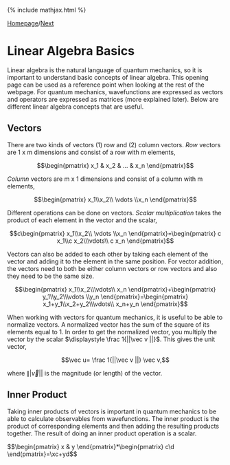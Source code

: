 {% include mathjax.html %}

[Homepage](/README.md)/[Next](Quantum_ideas.md)

# Linear Algebra Basics

Linear algebra is the natural language of quantum mechanics, so it is important to understand basic concepts of linear algebra. This opening page can be used as a reference point when looking at the rest of the webpage. For quantum mechanics, wavefunctions are expressed as vectors and operators are expressed as matrices (more explained later). Below are different linear algebra concepts that are useful.

## Vectors

There are two kinds of vectors (1) row and (2) column vectors. *Row* vectors are 1 x m dimensions and consist of a row with m elements,

$$\begin{pmatrix} x_1 & x_2 & ... & x_n
\end{pmatrix}$$

*Column* vectors are m x 1 dimensions and consist of a column with m elements, 

$$\begin{pmatrix} x_1\\x_2\\ \vdots \\x_n
\end{pmatrix}$$

Different operations can be done on vectors. *Scalar multiplication* takes the product of each element in the vector and the scalar, 

$$c\begin{pmatrix} x_1\\x_2\\ \vdots \\x_n
\end{pmatrix}=\begin{pmatrix} c x_1\\c x_2\\\vdots\\ c x_n
\end{pmatrix}$$

Vectors can also be added to each other by taking each element of the vector and adding it to the element in the same position. For vector addition, the vectors need to both be either column vectors or row vectors and also they need to be the same size.

$$\begin{pmatrix} x_1\\x_2\\\vdots\\ x_n
\end{pmatrix}+\begin{pmatrix} y_1\\y_2\\\vdots \\y_n
\end{pmatrix}=\begin{pmatrix} x_1+y_1\\x_2+y_2\\\vdots\\ x_n+y_n
\end{pmatrix}$$

When working with vectors for quantum mechanics, it is useful to be able to normalize vectors. A normalized vector has the sum of the square of its elements equal to 1. In order to get the normalized vector, you multiply the vector by the scalar $\displaystyle \frac
1{||\vec v ||}$. This gives the unit vector, 

$$\vec u= \frac 1{||\vec v ||} \vec v,$$

where $\||\vec v ||$ is the magnitude (or length) of the vector. 

## Inner Product

Taking inner products of vectors is important in quantum mechanics to be able to calculate observables from wavefunctions. The inner product is the product of corresponding elements and then adding the resulting products together. The result of doing an inner product operation is a scalar. 

$$\begin{pmatrix} x & y
\end{pmatrix}\*\begin{pmatrix} c\\d
\end(pmatrix}=\xc+yd$$

